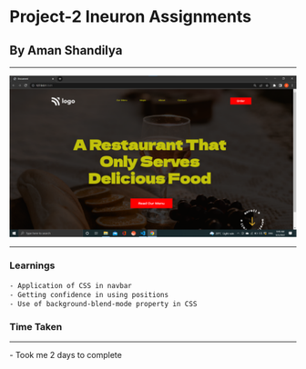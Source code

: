 # Project-2 Ineuron Assignments

## By Aman Shandilya
<hr>


![My project 2](./my%20project%202.png)
<hr>

###  Learnings
    - Application of CSS in navbar
    - Getting confidence in using positions
    - Use of background-blend-mode property in CSS


### Time Taken
<hr>
    - Took me 2 days to complete
